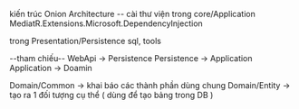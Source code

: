 kiến trúc Onion Architecture
-- cài thư viện
trong core/Application
MediatR.Extensions.Microsoft.DependencyInjection 

trong Presentation/Persistence 
sql, tools

--tham chiếu--
WebApi -> Persistence
Persistence -> Application
Application -> Doamin

Domain/Common  -> khai báo các thành phần dùng chung
Domain/Entity -> tạo ra 1 đối tượng cụ thể ( dùng để tạo bảng trong DB )


